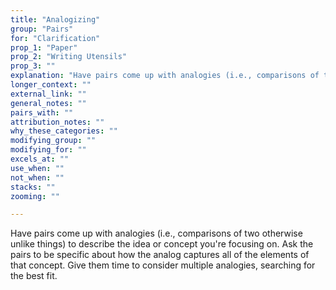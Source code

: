 ```yaml
---
title: "Analogizing"
group: "Pairs"
for: "Clarification"
prop_1: "Paper"
prop_2: "Writing Utensils"
prop_3: ""
explanation: "Have pairs come up with analogies (i.e., comparisons of two otherwise unlike things) to describe the idea or concept you\'re focusing on. Ask the pairs to be specific about how the analog captures all of the elements of that concept. Give them time to consider multiple analogies, searching for the best fit."
longer_context: ""
external_link: ""
general_notes: ""
pairs_with: ""
attribution_notes: ""
why_these_categories: ""
modifying_group: ""
modifying_for: ""
excels_at: ""
use_when: ""
not_when: ""
stacks: ""
zooming: ""

---
```


Have pairs come up with analogies (i.e., comparisons of two otherwise unlike things) to describe the idea or concept you're focusing on. Ask the pairs to be specific about how the analog captures all of the elements of that concept. Give them time to consider multiple analogies, searching for the best fit.
